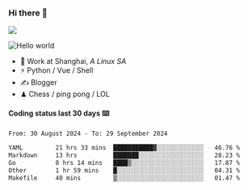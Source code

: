 ### Hi there 👋
![](https://komarev.com/ghpvc/?username=Xuhandsome)


<img src="https://github-readme-stats.vercel.app/api?username=XuHandsome&show_icons=true&theme=merko" alt="Hello world">

<br/>

- 🍻  Work at Shanghai, _A Linux SA_
- ⚡  Python / Vue / Shell
- ✍️  Blogger
- ♟  Chess / ping pong / LOL

#### Coding status last 30 days ⌨️

<!--START_SECTION:waka-->

```txt
From: 30 August 2024 - To: 29 September 2024

YAML         21 hrs 33 mins  ███████████▓░░░░░░░░░░░░░   46.76 %
Markdown     13 hrs          ███████░░░░░░░░░░░░░░░░░░   28.23 %
Go           8 hrs 14 mins   ████▒░░░░░░░░░░░░░░░░░░░░   17.87 %
Other        1 hr 59 mins    █░░░░░░░░░░░░░░░░░░░░░░░░   04.31 %
Makefile     40 mins         ▒░░░░░░░░░░░░░░░░░░░░░░░░   01.47 %
```

<!--END_SECTION:waka-->
